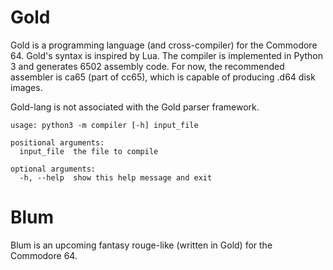 # Gold

Gold is a programming language (and cross-compiler) for the Commodore 64. Gold's
syntax is inspired by Lua. The compiler is implemented in Python 3 and generates
6502 assembly code. For now, the recommended assembler is ca65 (part of cc65),
which is capable of producing .d64 disk images.

Gold-lang is not associated with the Gold parser framework.

    usage: python3 -m compiler [-h] input_file

    positional arguments:
      input_file  the file to compile

    optional arguments:
      -h, --help  show this help message and exit

# Blum

Blum is an upcoming fantasy rouge-like (written in Gold) for the Commodore 64.